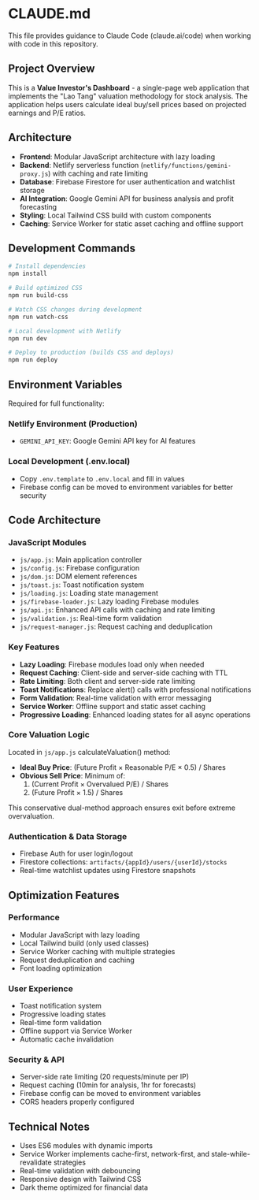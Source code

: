 # CLAUDE.md

This file provides guidance to Claude Code (claude.ai/code) when working with code in this repository.

## Project Overview

This is a **Value Investor's Dashboard** - a single-page web application that implements the "Lao Tang" valuation methodology for stock analysis. The application helps users calculate ideal buy/sell prices based on projected earnings and P/E ratios.

## Architecture

- **Frontend**: Modular JavaScript architecture with lazy loading
- **Backend**: Netlify serverless function (`netlify/functions/gemini-proxy.js`) with caching and rate limiting
- **Database**: Firebase Firestore for user authentication and watchlist storage
- **AI Integration**: Google Gemini API for business analysis and profit forecasting
- **Styling**: Local Tailwind CSS build with custom components
- **Caching**: Service Worker for static asset caching and offline support

## Development Commands

```bash
# Install dependencies
npm install

# Build optimized CSS
npm run build-css

# Watch CSS changes during development
npm run watch-css

# Local development with Netlify
npm run dev

# Deploy to production (builds CSS and deploys)
npm run deploy
```

## Environment Variables

Required for full functionality:

### Netlify Environment (Production)
- `GEMINI_API_KEY`: Google Gemini API key for AI features

### Local Development (.env.local)
- Copy `.env.template` to `.env.local` and fill in values
- Firebase config can be moved to environment variables for better security

## Code Architecture

### JavaScript Modules
- `js/app.js`: Main application controller
- `js/config.js`: Firebase configuration
- `js/dom.js`: DOM element references
- `js/toast.js`: Toast notification system
- `js/loading.js`: Loading state management
- `js/firebase-loader.js`: Lazy loading Firebase modules
- `js/api.js`: Enhanced API calls with caching and rate limiting
- `js/validation.js`: Real-time form validation
- `js/request-manager.js`: Request caching and deduplication

### Key Features
- **Lazy Loading**: Firebase modules load only when needed
- **Request Caching**: Client-side and server-side caching with TTL
- **Rate Limiting**: Both client and server-side rate limiting
- **Toast Notifications**: Replace alert() calls with professional notifications
- **Form Validation**: Real-time validation with error messaging
- **Service Worker**: Offline support and static asset caching
- **Progressive Loading**: Enhanced loading states for all async operations

### Core Valuation Logic
Located in `js/app.js` calculateValuation() method:
- **Ideal Buy Price**: (Future Profit × Reasonable P/E × 0.5) / Shares
- **Obvious Sell Price**: Minimum of:
  1. (Current Profit × Overvalued P/E) / Shares
  2. (Future Profit × 1.5) / Shares

This conservative dual-method approach ensures exit before extreme overvaluation.

### Authentication & Data Storage
- Firebase Auth for user login/logout
- Firestore collections: `artifacts/{appId}/users/{userId}/stocks`
- Real-time watchlist updates using Firestore snapshots

## Optimization Features

### Performance
- Modular JavaScript with lazy loading
- Local Tailwind build (only used classes)
- Service Worker caching with multiple strategies
- Request deduplication and caching
- Font loading optimization

### User Experience
- Toast notification system
- Progressive loading states
- Real-time form validation
- Offline support via Service Worker
- Automatic cache invalidation

### Security & API
- Server-side rate limiting (20 requests/minute per IP)
- Request caching (10min for analysis, 1hr for forecasts)
- Firebase config can be moved to environment variables
- CORS headers properly configured

## Technical Notes

- Uses ES6 modules with dynamic imports
- Service Worker implements cache-first, network-first, and stale-while-revalidate strategies
- Real-time validation with debouncing
- Responsive design with Tailwind CSS
- Dark theme optimized for financial data
